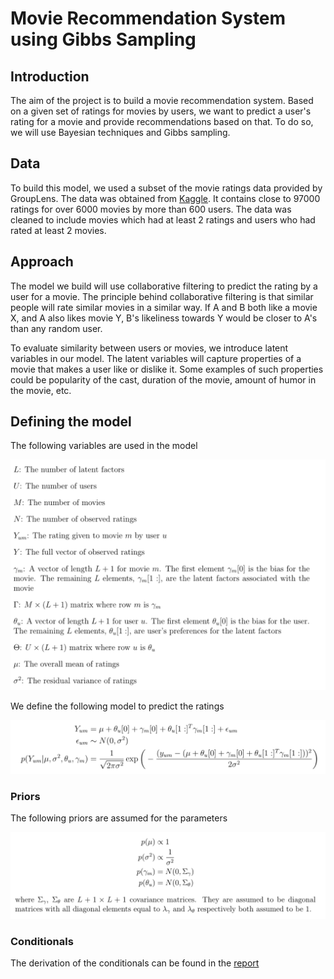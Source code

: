 # Movie Recommendation System using Gibbs Sampling

## Introduction
The aim of the project is to build a movie recommendation system. Based on a given set of ratings for movies by users, we want to predict a user's rating for a movie and provide recommendations based on that. To do so, we will use Bayesian techniques and Gibbs sampling.

## Data
To build this model, we used a subset of the movie ratings data provided by GroupLens. The data was obtained from [Kaggle](http://https://www.kaggle.com/rounakbanik/the-movies-dataset#ratings_small.csv). It contains close to 97000 ratings for over 6000 movies by more than 600 users. The data was cleaned to include movies which had at least 2 ratings and users who had rated at least 2 movies.

## Approach
The model we build will use collaborative filtering to predict the rating by a user for a movie. The principle behind collaborative filtering is that similar people will rate similar movies in a similar way. If A and B both like a movie X, and A also likes movie Y, B's likeliness towards Y would be closer to A's than any random user.

To evaluate similarity between users or movies, we introduce latent variables in our model. The latent variables will capture properties of a movie that makes a user like or dislike it. Some examples of such properties could be popularity of the cast, duration of the movie, amount of humor in the movie, etc.

## Defining the model
The following variables are used in the model

![params](/images/parameters.png)

We define the following model to predict the ratings

![model](/images/model.png)

### Priors
The following priors are assumed for the parameters

![priors](/images/priors.png)

### Conditionals
The derivation of the conditionals can be found in the [report](\Report.pdf)
